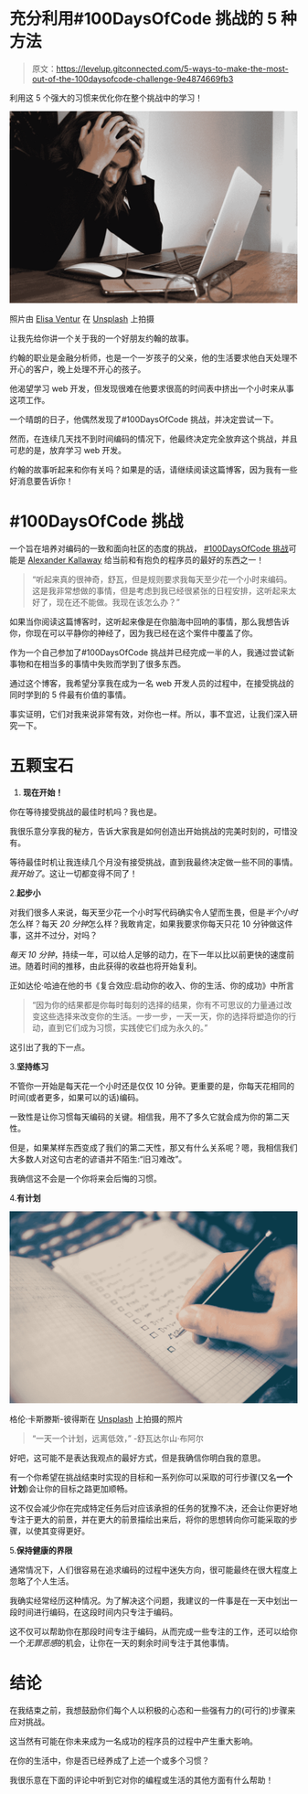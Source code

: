 # 充分利用#100DaysOfCode 挑战的 5 种方法

> 原文：<https://levelup.gitconnected.com/5-ways-to-make-the-most-out-of-the-100daysofcode-challenge-9e4874669fb3>

利用这 5 个强大的习惯来优化你在整个挑战中的学习！

![](img/94642dc30540336c8ce6d013fdec0c39.png)

照片由 [Elisa Ventur](https://unsplash.com/@elisa_ventur?utm_source=medium&utm_medium=referral) 在 [Unsplash](https://unsplash.com?utm_source=medium&utm_medium=referral) 上拍摄

让我先给你讲一个关于我的一个好朋友约翰的故事。

约翰的职业是金融分析师，也是一个一岁孩子的父亲，他的生活要求他白天处理不开心的客户，晚上处理不开心的孩子。

他渴望学习 web 开发，但发现很难在他要求很高的时间表中挤出一个小时来从事这项工作。

一个晴朗的日子，他偶然发现了#100DaysOfCode 挑战，并决定尝试一下。

然而，在连续几天找不到时间编码的情况下，他最终决定完全放弃这个挑战，并且可悲的是，放弃学习 web 开发。

约翰的故事听起来和你有关吗？如果是的话，请继续阅读这篇博客，因为我有一些好消息要告诉你！

# #100DaysOfCode 挑战

一个旨在培养对编码的一致和面向社区的态度的挑战， [#100DaysOfCode 挑战](https://www.100daysofcode.com/)可能是 [Alexander Kallaway](https://twitter.com/ka11away) 给当前和有抱负的程序员的最好的东西之一！

> “听起来真的很神奇，舒瓦，但是规则要求我每天至少花一个小时来编码。这是我非常想做的事情，但是考虑到我已经很紧张的日程安排，这听起来太好了，现在还不能做。我现在该怎么办？”

如果当你阅读这篇博客时，这听起来像是在你脑海中回响的事情，那么我想告诉你，你现在可以平静你的神经了，因为我已经在这个案件中覆盖了你。

作为一个自己参加了#100DaysOfCode 挑战并已经完成一半的人，我通过尝试新事物和在相当多的事情中失败而学到了很多东西。

通过这个博客，我希望分享我在成为一名 web 开发人员的过程中，在接受挑战的同时学到的 5 件最有价值的事情。

事实证明，它们对我来说非常有效，对你也一样。所以，事不宜迟，让我们深入研究一下。

# **五颗宝石**

1.  **现在开始！**

你在等待接受挑战的最佳时机吗？我也是。

我很乐意分享我的秘方，告诉大家我是如何创造出开始挑战的完美时刻的，可惜没有。

等待最佳时机让我连续几个月没有接受挑战，直到我最终决定做一些不同的事情。*我开始了*。这让一切都变得不同了！

2.**起步小**

对我们很多人来说，每天至少花一个小时写代码确实令人望而生畏，但是*半个小时*怎么样？每天 *20 分钟*怎么样？我敢肯定，如果我要求你每天只花 10 分钟做这件事，这并不过分，对吗？

*每天 10 分钟*，持续一年，可以给人足够的动力，在下一年以比以前更快的速度前进。随着时间的推移，由此获得的收益也将开始复利。

正如达伦·哈迪在他的书《复合效应:启动你的收入、你的生活、你的成功》中所言

> “因为你的结果都是你每时每刻的选择的结果，你有不可思议的力量通过改变这些选择来改变你的生活。一步一步，一天一天，你的选择将塑造你的行动，直到它们成为习惯，实践使它们成为永久的。”

这引出了我的下一点。

3.**坚持练习**

不管你一开始是每天花一个小时还是仅仅 10 分钟。更重要的是，你每天花相同的时间(或者更多，如果可以的话)编码。

一致性是让你习惯每天编码的关键。相信我，用不了多久它就会成为你的第二天性。

但是，如果某样东西变成了我们的第二天性，那又有什么关系呢？嗯，我相信我们大多数人对这句古老的谚语并不陌生:“旧习难改”。

我确信这不会是一个你将来会后悔的习惯。

4.**有计划**

![](img/09278cc3cd088bf82c6f61d26f9bdb87.png)

格伦·卡斯滕斯-彼得斯在 [Unsplash](https://unsplash.com?utm_source=medium&utm_medium=referral) 上拍摄的照片

> “一天一个计划，远离低效，”
> -舒瓦达尔山·布阿尔

好吧，这可能不是表达我观点的最好方式，但是我确信你明白我的意思。

有一个你希望在挑战结束时实现的目标和一系列你可以采取的可行步骤(又名**一个计划**)会让你的目标之路更加顺畅。

这不仅会减少你在完成特定任务后对应该承担的任务的犹豫不决，还会让你更好地专注于更大的前景，并在更大的前景描绘出来后，将你的思想转向你可能采取的步骤，以使其变得更好。

5.**保持健康的界限**

通常情况下，人们很容易在追求编码的过程中迷失方向，很可能最终在很大程度上忽略了个人生活。

我确实经常经历这种情况。为了解决这个问题，我建议的一件事是在一天中划出一段时间进行编码，在这段时间内只专注于编码。

这不仅可以帮助你在那段时间专注于编码，从而完成一些专注的工作，还可以给你一个*无罪恶感*的机会，让你在一天的剩余时间专注于其他事情。

# 结论

在我结束之前，我想鼓励你们每个人以积极的心态和一些强有力的(可行的)步骤来应对挑战。

这当然有可能在你未来成为一名成功的程序员的过程中产生重大影响。

在你的生活中，你是否已经养成了上述一个或多个习惯？

我很乐意在下面的评论中听到它对你的编程或生活的其他方面有什么帮助！